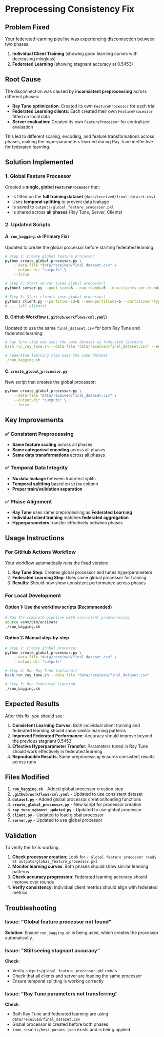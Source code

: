 # Preprocessing Consistency Fix

## Problem Fixed

Your federated learning pipeline was experiencing disconnection between two phases:

1. **Individual Client Training** (showing good learning curves with decreasing mlogloss)
2. **Federated Learning** (showing stagnant accuracy at 0.5453)

## Root Cause

The disconnection was caused by **inconsistent preprocessing** across different phases:

- **Ray Tune optimization**: Created its own `FeatureProcessor` for each trial
- **Federated Learning clients**: Each created their own `FeatureProcessor` fitted on local data
- **Server evaluation**: Created its own `FeatureProcessor` for centralized evaluation

This led to different scaling, encoding, and feature transformations across phases, making the hyperparameters learned during Ray Tune ineffective for federated learning.

## Solution Implemented

### 1. Global Feature Processor

Created a **single, global `FeatureProcessor`** that:
- Is fitted on the **full training dataset** (`data/received/final_dataset.csv`)
- Uses **temporal splitting** to prevent data leakage
- Is saved to `outputs/global_feature_processor.pkl`
- Is shared across **all phases** (Ray Tune, Server, Clients)

### 2. Updated Scripts

#### A. `run_bagging.sh` (Primary Fix)
Updated to create the global processor before starting federated learning:

```bash
# Step 1: Create global feature processor
python create_global_processor.py \
    --data-file "data/received/final_dataset.csv" \
    --output-dir "outputs" \
    --force

# Step 2: Start server (uses global processor)
python3 server.py --pool-size=5 --num-rounds=5 --num-clients-per-round=5 --centralised-eval

# Step 3: Start clients (use global processor)
python3 client.py --partition-id=0 --num-partitions=5 --partitioner-type=exponential
# ... (all clients)
```

#### B. GitHub Workflow (`.github/workflows/cml.yaml`)
Updated to use the same `final_dataset.csv` for both Ray Tune and federated learning:

```yaml
# Ray Tune step now uses the same dataset as federated learning
bash run_ray_tune.sh --data-file "data/received/final_dataset.csv" --num-samples 5

# Federated learning step uses the same dataset
./run_bagging.sh
```

#### C. `create_global_processor.py`
New script that creates the global processor:

```bash
python create_global_processor.py \
    --data-file "data/received/final_dataset.csv" \
    --output-dir "outputs" \
    --force
```

## Key Improvements

### ✅ Consistent Preprocessing
- **Same feature scaling** across all phases
- **Same categorical encoding** across all phases  
- **Same data transformations** across all phases

### ✅ Temporal Data Integrity
- **No data leakage** between train/test splits
- **Temporal splitting** based on `Stime` column
- **Proper train/validation separation**

### ✅ Phase Alignment
- **Ray Tune** uses same preprocessing as **Federated Learning**
- **Individual client training** matches **federated aggregation**
- **Hyperparameters** transfer effectively between phases

## Usage Instructions

### For GitHub Actions Workflow
Your workflow automatically runs the fixed version:

1. **Ray Tune Step**: Creates global processor and tunes hyperparameters
2. **Federated Learning Step**: Uses same global processor for training
3. **Results**: Should now show consistent performance across phases

### For Local Development

#### Option 1: Use the workflow scripts (Recommended)
```bash
# Run the complete pipeline with consistent preprocessing
source venv/bin/activate
./run_bagging.sh
```

#### Option 2: Manual step-by-step
```bash
# Step 1: Create global processor
python create_global_processor.py \
    --data-file "data/received/final_dataset.csv" \
    --output-dir "outputs"

# Step 2: Run Ray Tune (optional)
bash run_ray_tune.sh --data-file "data/received/final_dataset.csv"

# Step 3: Run federated learning
./run_bagging.sh
```

## Expected Results

After this fix, you should see:

1. **Consistent Learning Curves**: Both individual client training and federated learning should show similar learning patterns
2. **Improved Federated Performance**: Accuracy should improve beyond the previous stagnant 0.5453
3. **Effective Hyperparameter Transfer**: Parameters tuned in Ray Tune should work effectively in federated learning
4. **Reproducible Results**: Same preprocessing ensures consistent results across runs

## Files Modified

1. **`run_bagging.sh`** - Added global processor creation step
2. **`.github/workflows/cml.yaml`** - Updated to use consistent dataset
3. **`dataset.py`** - Added global processor creation/loading functions
4. **`create_global_processor.py`** - New script for processor creation
5. **`ray_tune_xgboost_updated.py`** - Updated to use global processor
6. **`client.py`** - Updated to load global processor
7. **`server.py`** - Updated to use global processor

## Validation

To verify the fix is working:

1. **Check processor creation**: Look for `✓ Global feature processor ready at outputs/global_feature_processor.pkl`
2. **Monitor learning curves**: Both phases should show similar learning patterns
3. **Check accuracy progression**: Federated learning accuracy should improve over rounds
4. **Verify consistency**: Individual client metrics should align with federated metrics

## Troubleshooting

### Issue: "Global feature processor not found"
**Solution**: Ensure `run_bagging.sh` is being used, which creates the processor automatically.

### Issue: "Still seeing stagnant accuracy"
**Check**: 
- Verify `outputs/global_feature_processor.pkl` exists
- Check that all clients and server are loading the same processor
- Ensure temporal splitting is working correctly

### Issue: "Ray Tune parameters not transferring"
**Check**:
- Both Ray Tune and federated learning are using `data/received/final_dataset.csv`
- Global processor is created before both phases
- `tune_results/best_params.json` exists and is being applied 